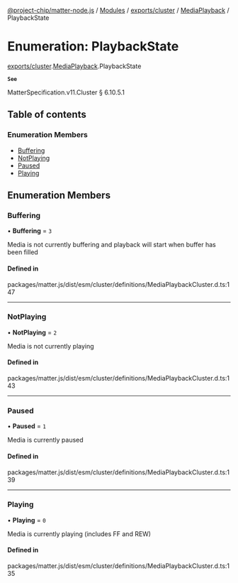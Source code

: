 [@project-chip/matter-node.js](../README.md) / [Modules](../modules.md) / [exports/cluster](../modules/exports_cluster.md) / [MediaPlayback](../modules/exports_cluster.MediaPlayback.md) / PlaybackState

# Enumeration: PlaybackState

[exports/cluster](../modules/exports_cluster.md).[MediaPlayback](../modules/exports_cluster.MediaPlayback.md).PlaybackState

**`See`**

MatterSpecification.v11.Cluster § 6.10.5.1

## Table of contents

### Enumeration Members

- [Buffering](exports_cluster.MediaPlayback.PlaybackState.md#buffering)
- [NotPlaying](exports_cluster.MediaPlayback.PlaybackState.md#notplaying)
- [Paused](exports_cluster.MediaPlayback.PlaybackState.md#paused)
- [Playing](exports_cluster.MediaPlayback.PlaybackState.md#playing)

## Enumeration Members

### Buffering

• **Buffering** = ``3``

Media is not currently buffering and playback will start when buffer has been filled

#### Defined in

packages/matter.js/dist/esm/cluster/definitions/MediaPlaybackCluster.d.ts:147

___

### NotPlaying

• **NotPlaying** = ``2``

Media is not currently playing

#### Defined in

packages/matter.js/dist/esm/cluster/definitions/MediaPlaybackCluster.d.ts:143

___

### Paused

• **Paused** = ``1``

Media is currently paused

#### Defined in

packages/matter.js/dist/esm/cluster/definitions/MediaPlaybackCluster.d.ts:139

___

### Playing

• **Playing** = ``0``

Media is currently playing (includes FF and REW)

#### Defined in

packages/matter.js/dist/esm/cluster/definitions/MediaPlaybackCluster.d.ts:135
